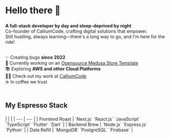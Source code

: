 <h1 align="left">Hello there 👋</h1>

###

**A full-stack developer by day and sleep-deprived by night** <br>
Co-founder of CalliumCode, crafting digital solutions that empower.<br>
Still hustling, always learning—there's a long way to go, and I'm here for the ride!<br><br>


✨ Creating bugs **since 2022**<br>
🔭 Currently working on an [Opensource Medusa Store Template](https://github.com/MobScythe/medusa-custom-storefront)<br>
📚 Exploring **AWS and other Cloud Platforms**<br>
👨‍💻 Check out my work at [CalliumCode](https://calliumcode.com/)<br>
☕ In coffee we trust<br><br>

###

<h2 align="left">My Espresso Stack</h2>

###
<style>
    .headerless th {
        display: none;
    }
</style>

<div class="headerless">
| | |
| --- | --- |
| Frontend Roast | `Next.js` `React.js` `JavaScript` `TypeScript` `Flutter` `Dart` |
| Backend Brew | `Node.js` `Express.js` `Python` |
| Data Refill | `MongoDB` `PostgreSQL` `Firebase` |
</div>

###
